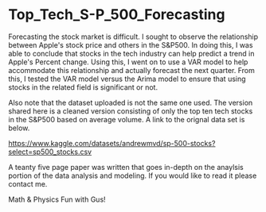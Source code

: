 # Top_Tech_S-P_500_Forecasting
Forecasting the stock market is difficult. I sought to observe 
the relationship between Apple's stock price and others in the
S&P500. In doing this, I was able to conclude that stocks in the 
tech industry can help predict a trend in Apple's
Percent change. Using this, I went on to use a VAR model to
help accommodate this relationship and actually forecast
the next quarter. From this, I tested the VAR model versus the
Arima model to ensure that using stocks in the related field 
is significant or not.

Also note that the dataset uploaded is not the same one used.
The version shared here is a cleaned version consisting of only
the top ten tech stocks in the S&P500 based on average volume. 
A link to the orignal data set is below.

https://www.kaggle.com/datasets/andrewmvd/sp-500-stocks?select=sp500_stocks.csv

A teanty five page paper was written that goes in-depth on the anaylsis portion
of the data analysis and modeling. If you would like to read it please contact me.

Math & Physics Fun with Gus!
